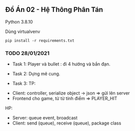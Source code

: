 ## Đồ Án 02 - Hệ Thông Phân Tán

Python 3.8.10

Dùng virtualvenv

`pip install -r requirements.txt`

### TODO  28/01/2021

- Task 1: Player và bullet : đi 4 hướng và bắn đạn.
- Task 2: Dựng mê cung.

- Task 3: 
TP: 
+ Client: controller, serialize object -> json => gửi lên server
+ Frontend cho game, từ từ tính điểm => PLAYER_HIT

HP: 
+ Server: queue event, broadcast
+ Client: send (queue), receive (queue), package class
